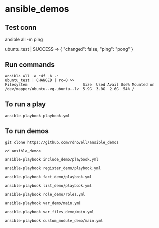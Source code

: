 # ansible_demos

## Test conn

ansible all -m ping

ubuntu_test | SUCCESS => {
    "changed": false,
    "ping": "pong"
}

## Run commands

```console
ansible all -a "df -h ."
ubuntu_test | CHANGED | rc=0 >>
Filesystem                         Size  Used Avail Use% Mounted on
/dev/mapper/ubuntu--vg-ubuntu--lv  5.9G  3.0G  2.6G  54% /
```

## To run a play

```console
ansible-playbook playbook.yml
```

## To run demos

```console
git clone https://github.com/rdnovell/ansible_demos 

cd ansible_demos

ansible-playbook include_demo/playbook.yml

ansible-playbook register_demo/playbook.yml

ansible-playbook fact_demo/playbook.yml

ansible-playbook list_demo/playbook.yml

ansible-playbook role_demo/roles.yml

ansible-playbook var_demo/main.yml

ansible-playbook var_files_demo/main.yml

ansible-playbook custom_module_demo/main.yml
```

